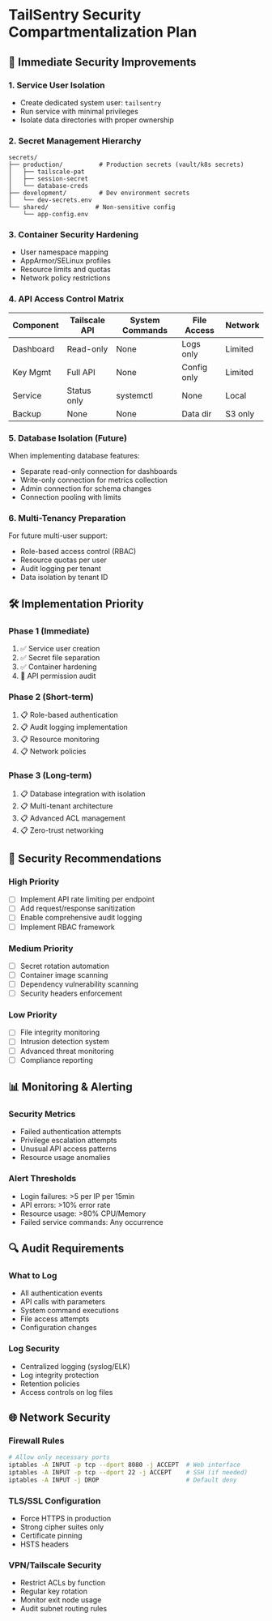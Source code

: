 # TailSentry Security Compartmentalization Plan

## 🔐 Immediate Security Improvements

### 1. Service User Isolation
- Create dedicated system user: `tailsentry`
- Run service with minimal privileges
- Isolate data directories with proper ownership

### 2. Secret Management Hierarchy
```
secrets/
├── production/          # Production secrets (vault/k8s secrets)
│   ├── tailscale-pat
│   ├── session-secret
│   └── database-creds
├── development/         # Dev environment secrets
│   └── dev-secrets.env
└── shared/             # Non-sensitive config
    └── app-config.env
```

### 3. Container Security Hardening
- User namespace mapping
- AppArmor/SELinux profiles
- Resource limits and quotas
- Network policy restrictions

### 4. API Access Control Matrix

| Component | Tailscale API | System Commands | File Access | Network |
|-----------|---------------|-----------------|-------------|---------|
| Dashboard | Read-only     | None           | Logs only   | Limited |
| Key Mgmt  | Full API      | None           | Config only | Limited |
| Service   | Status only   | systemctl      | None        | Local   |
| Backup    | None          | None           | Data dir    | S3 only |

### 5. Database Isolation (Future)
When implementing database features:
- Separate read-only connection for dashboards
- Write-only connection for metrics collection
- Admin connection for schema changes
- Connection pooling with limits

### 6. Multi-Tenancy Preparation
For future multi-user support:
- Role-based access control (RBAC)
- Resource quotas per user
- Audit logging per tenant
- Data isolation by tenant ID

## 🛠️ Implementation Priority

### Phase 1 (Immediate)
1. ✅ Service user creation
2. ✅ Secret file separation
3. ✅ Container hardening
4. 🔄 API permission audit

### Phase 2 (Short-term)
1. 📋 Role-based authentication
2. 📋 Audit logging implementation
3. 📋 Resource monitoring
4. 📋 Network policies

### Phase 3 (Long-term)
1. 📋 Database integration with isolation
2. 📋 Multi-tenant architecture
3. 📋 Advanced ACL management
4. 📋 Zero-trust networking

## 🚨 Security Recommendations

### High Priority
- [ ] Implement API rate limiting per endpoint
- [ ] Add request/response sanitization
- [ ] Enable comprehensive audit logging
- [ ] Implement RBAC framework

### Medium Priority
- [ ] Secret rotation automation
- [ ] Container image scanning
- [ ] Dependency vulnerability scanning
- [ ] Security headers enforcement

### Low Priority
- [ ] File integrity monitoring
- [ ] Intrusion detection system
- [ ] Advanced threat monitoring
- [ ] Compliance reporting

## 📊 Monitoring & Alerting

### Security Metrics
- Failed authentication attempts
- Privilege escalation attempts
- Unusual API access patterns
- Resource usage anomalies

### Alert Thresholds
- Login failures: >5 per IP per 15min
- API errors: >10% error rate
- Resource usage: >80% CPU/Memory
- Failed service commands: Any occurrence

## 🔍 Audit Requirements

### What to Log
- All authentication events
- API calls with parameters
- System command executions
- File access attempts
- Configuration changes

### Log Security
- Centralized logging (syslog/ELK)
- Log integrity protection
- Retention policies
- Access controls on log files

## 🌐 Network Security

### Firewall Rules
```bash
# Allow only necessary ports
iptables -A INPUT -p tcp --dport 8080 -j ACCEPT  # Web interface
iptables -A INPUT -p tcp --dport 22 -j ACCEPT    # SSH (if needed)
iptables -A INPUT -j DROP                        # Default deny
```

### TLS/SSL Configuration
- Force HTTPS in production
- Strong cipher suites only
- Certificate pinning
- HSTS headers

### VPN/Tailscale Security
- Restrict ACLs by function
- Regular key rotation
- Monitor exit node usage
- Audit subnet routing rules
